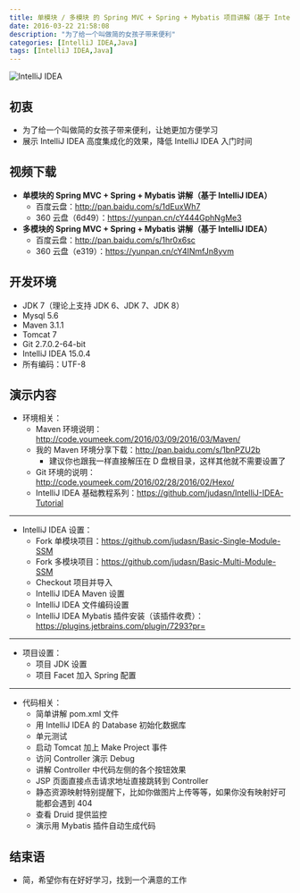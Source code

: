 ```yaml
---
title: 单模块 / 多模块 的 Spring MVC + Spring + Mybatis 项目讲解（基于 IntelliJ IDEA）
date: 2016-03-22 21:58:08
description: "为了给一个叫做简的女孩子带来便利"
categories: [IntelliJ IDEA,Java]
tags: [IntelliJ IDEA,Java]
---
```



<!-- more -->

![IntelliJ IDEA](http://img.youmeek.com/2016/IntelliJ-IDEA-SSM.jpg)


## 初衷

- 为了给一个叫做简的女孩子带来便利，让她更加方便学习
- 展示 IntelliJ IDEA 高度集成化的效果，降低 IntelliJ IDEA 入门时间


## 视频下载

- **单模块的 Spring MVC + Spring + Mybatis 讲解（基于 IntelliJ IDEA）**
    - 百度云盘：<http://pan.baidu.com/s/1dEuxWh7>
    - 360 云盘（6d49）：<https://yunpan.cn/cY444GphNgMe3>
- **多模块的 Spring MVC + Spring + Mybatis 讲解（基于 IntelliJ IDEA）**
    - 百度云盘：<http://pan.baidu.com/s/1hr0x6sc>
    - 360 云盘（e319）：<https://yunpan.cn/cY4INmfJn8yvm>


## 开发环境

- JDK 7（理论上支持 JDK 6、JDK 7、JDK 8）
- Mysql 5.6
- Maven 3.1.1
- Tomcat 7
- Git 2.7.0.2-64-bit
- IntelliJ IDEA 15.0.4
- 所有编码：UTF-8


## 演示内容


- 环境相关：
    - Maven 环境说明：<http://code.youmeek.com/2016/03/09/2016/03/Maven/>
    - 我的 Maven 环境分享下载：<http://pan.baidu.com/s/1bnPZU2b>
        - 建议你也跟我一样直接解压在 D 盘根目录，这样其他就不需要设置了
    - Git 环境的说明：<http://code.youmeek.com/2016/02/28/2016/02/Hexo/>
    - IntelliJ IDEA 基础教程系列：<https://github.com/judasn/IntelliJ-IDEA-Tutorial>

---

- IntelliJ IDEA 设置：
	- Fork 单模块项目：<https://github.com/judasn/Basic-Single-Module-SSM>
	- Fork 多模块项目：<https://github.com/judasn/Basic-Multi-Module-SSM>
    - Checkout 项目并导入
    - IntelliJ IDEA Maven 设置
    - IntelliJ IDEA 文件编码设置
    - IntelliJ IDEA Mybatis 插件安装（该插件收费）：<https://plugins.jetbrains.com/plugin/7293?pr=>

---

- 项目设置：
    - 项目 JDK 设置
    - 项目 Facet 加入 Spring 配置

---

- 代码相关：
    - 简单讲解 pom.xml 文件
    - 用 IntelliJ IDEA 的 Database 初始化数据库
    - 单元测试
    - 启动 Tomcat 加上 Make Project 事件
    - 访问 Controller 演示 Debug
    - 讲解 Controller 中代码左侧的各个按钮效果
    - JSP 页面直接点击请求地址直接跳转到 Controller
    - 静态资源映射特别提醒下，比如你做图片上传等等，如果你没有映射好可能都会遇到 404
    - 查看 Druid 提供监控
    - 演示用 Mybatis 插件自动生成代码



## 结束语

- 简，希望你有在好好学习，找到一个满意的工作
